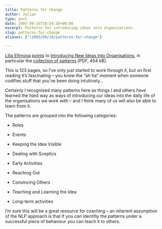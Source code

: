 ```yaml
---
title: Patterns for Change
author: Julian
type: post
date: 2003-09-16T10:54:50+00:00
excerpt: Patterns for introducing ideas into organisations.
slug: patterns-for-change 
aliases: ["/2003/09/16/patterns-for-change"]

---
```

[Lilia Efimova][1] [points][2] to [Introducing New Ideas Into Organisations][3], in particular the [collection of patterns][4] [PDF, 454 kB].

This is 123 pages, so I&#8217;ve only just started to work through it, but on first reading it&#8217;s fascinating &#8211; you know the &#8220;ah ha&#8221; moment when someone codifies stuff that you&#8217;ve been doing intuitively&#8230; 

Certainly I recognised many patterns here as things I and others have learned the hard way as ways of introducing our ideas into the daily life of the organisations we work with &#8211; and I think many of us will also be able to learn from it.

The patterns are grouped into the following categories:

* Roles
  
* Events
  
* Keeping the Idea Visible
  
* Dealing with Sceptics
  
* Early Activities
  
* Reaching Out
  
* Convincing Others
  
* Teaching and Learning the Idea
  
* Long-term activities

I&#8217;m sure this will be a great resource for coaching &#8211; an inherent assumption of the NLP approach is that if you can identifiy the patterns under a successful piece of behaviour you can teach it to others.

 [1]: https://blog.mathemagenic.com/
 [2]: https://blog.mathemagenic.com/2003/08/31.html#a733
 [3]: https://www.cs.unca.edu/~manns/intropatterns.html
 [4]: https://www.cs.unca.edu/~manns/PDFVersionOnWeb.pdf